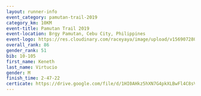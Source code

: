 ```yaml
---
layout: runner-info 
event_category: pamutan-trail-2019 
category_km: 10KM 
event-title: Pamutan Trail 2019 
event-location: Brgy Pamutan, Cebu City, Philippines 
event-logo: https://res.cloudinary.com/raceyaya/image/upload/v1569072806/logo/pamutan-trail_d8abrj.jpg 
overall_rank: 86
gender_rank: 51
bib: 10-105
first_name: Keneth
last_name: Virtucio
gender: M
finish_time: 2-47-22
certicate: https://drive.google.com/file/d/1HI0AHkz5hXN7G4pkXLBwFl4C8sVP6Act/view?usp=sharing
---
```

